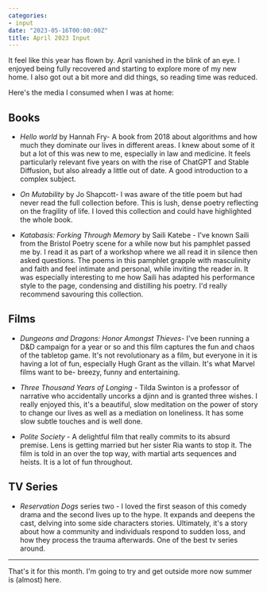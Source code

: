 ```yaml
---
categories:
- input
date: "2023-05-16T00:00:00Z"
title: April 2023 Input
---
```


It feel like this year has flown by. April vanished in the blink of an eye. I enjoyed being fully recovered and starting to explore more of my new home. I also got out a bit more and did things, so reading time was reduced. 

Here's the media I consumed when I was at home:

## Books

- *Hello world* by Hannah Fry- A book from 2018 about algorithms and how much they dominate our lives in different areas. I knew about some of it but a lot of this was new to me, especially in law and medicine. It feels particularly relevant five years on with the rise of ChatGPT and Stable Diffusion, but also already a little out of date. A good introduction to a complex subject. 

- *On Mutability* by Jo Shapcott- I was aware of the title poem but had never read the full collection before. This is lush, dense poetry reflecting on the fragility of life. I loved this collection and could have highlighted the whole book. 

- *Katabasis: Forking Through Memory* by Saili Katebe - I've known Saili from the Bristol Poetry scene for a while now but his pamphlet passed me by. I read it as part of a workshop where we all read it in silence then asked questions. The poems in this pamphlet grapple with masculinity and faith and feel intimate and personal, while inviting the reader in. It was especially interesting to me how Saili has adapted his performance style to the page, condensing and distilling his poetry. I'd really recommend savouring this collection. 


## Films

- *Dungeons and Dragons: Honor Amongst Thieves*- I've been running a D&D campaign for a year or so and this film captures the fun and chaos of the tabletop game. It's not revolutionary as a film, but everyone in it is having a lot of fun, especially Hugh Grant as the villain. It's what Marvel films want to be- breezy, funny and entertaining. 

- *Three Thousand Years of Longing* - Tilda Swinton is a professor of narrative who accidentally uncorks a djinn and is granted three wishes. I really enjoyed this, it's a beautiful, slow meditation on the power of story to change our lives as well as a mediation on loneliness. It has some slow subtle touches and is well done. 

- *Polite Society* - A delightful film that really commits to its absurd premise. Lens is getting married but her sister Ria wants to stop it. The film is told in an over the top way, with martial arts sequences and heists. It is a lot of fun throughout. 

## TV Series

- *Reservation Dogs* series two - I loved the first season of this comedy drama and the second lives up to the hype. It expands and deepens the cast, delving into some side characters stories. Ultimately, it's a story about how a community and individuals respond to sudden loss, and how they process the trauma afterwards. One of the best tv series around. 

---
That's it for this month. I'm going to try and get outside more now summer is (almost) here. 
